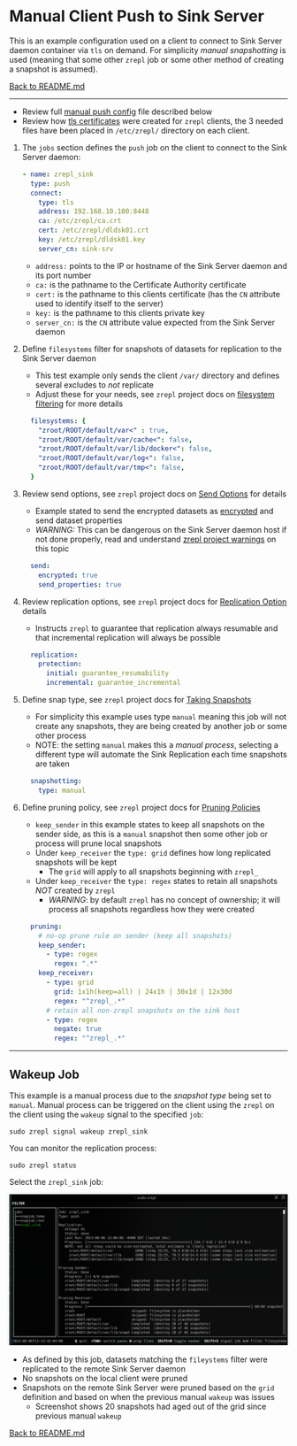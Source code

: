 # Manual Client Push to Sink Server

This is an example configuration used on a client to connect to Sink Server daemon container via `tls` on demand. For simplicity *manual snapshotting* is used (meaning that some other `zrepl` job or some other method of creating a snapshot is assumed).

[Back to README.md](../README.md)

---

* Review full [manual push config](../examples/zrepl_push.yml) file described below
* Review how [tls certificates](./ca_using_easyrsa.md) were created for `zrepl` clients, the 3 needed files have been placed in `/etc/zrepl/` directory on each client.

1. The `jobs` section defines the `push` job on the client to connect to the Sink Server daemon:

    ```yaml
    - name: zrepl_sink
      type: push
      connect:
        type: tls
        address: 192.168.10.100:8448
        ca: /etc/zrepl/ca.crt
        cert: /etc/zrepl/dldsk01.crt
        key: /etc/zrepl/dldsk01.key
        server_cn: sink-srv
    ```

    * `address:` points to the IP or hostname of the Sink Server daemon and its port number
    * `ca:` is the pathname to the Certificate Authority certificate
    * `cert:` is the pathname to this clients certificate (has the `CN` attribute used to identify itself to the server)
    * `key:` is the pathname to this clients private key
    * `server_cn:` is the `CN` attribute value expected from the Sink Server daemon

2. Define `filesystems` filter for snapshots of datasets for replication to the Sink Server daemon
    * This test example only sends the client `/var/` directory and defines several excludes to *not* replicate
    * Adjust these for your needs, see `zrepl` project docs on [filesystem filtering](https://zrepl.github.io/v0.2.1/configuration/filter_syntax.html) for more details

    ```yaml
      filesystems: {
        "zroot/ROOT/default/var<" : true,
        "zroot/ROOT/default/var/cache<": false,
        "zroot/ROOT/default/var/lib/docker<": false,
        "zroot/ROOT/default/var/log<": false,
        "zroot/ROOT/default/var/tmp<": false,
      }
    ```

3. Review send options, see `zrepl` project docs on [Send Options](https://zrepl.github.io/stable/configuration/sendrecvoptions.html#job-send-options) for details
    * Example stated to send the encrypted datasets as [encrypted](https://zrepl.github.io/stable/configuration/sendrecvoptions.html#encrypted) and send dataset properties
    * *WARNING:* This can be dangerous on the Sink Server daemon host if not done properly, read and understand [zrepl project warnings]((https://zrepl.github.io/stable/configuration/sendrecvoptions.html#job-note-property-replication)) on this topic

    ```yaml
      send:
        encrypted: true
        send_properties: true
    ```

4. Review replication options, see `zrepl` project docs for [Replication Option](https://zrepl.github.io/stable/configuration/sendrecvoptions.html#job-recv-options-inherit-and-override) details

    * Instructs `zrepl` to guarantee that replication always resumable and that incremental replication will always be possible

    ```yaml
      replication:
        protection:
          initial: guarantee_resumability
          incremental: guarantee_incremental
    ```

5. Define snap type, see `zrepl` project docs for [Taking Snapshots](https://zrepl.github.io/stable/configuration/snapshotting.html)

    * For simplicity this example uses type `manual` meaning this job will not create any snapshots, they are being created by another job or some other process
    * NOTE: the setting `manual` makes this a *manual process*, selecting a different type will automate the Sink Replication each time snapshots are taken

    ```yaml
      snapshotting:
        type: manual
    ```

6. Define pruning policy, see `zrepl` project docs for [Pruning Policies](https://zrepl.github.io/stable/configuration/prune.html)

    * `keep_sender` in this example states to keep all snapshots on the sender side, as this is a `manual` snapshot then some other job or process will prune local snapshots
    * Under `keep_receiver` the `type: grid` defines how long replicated snapshots will be kept
      * The `grid` will apply to all snapshots beginning with `zrepl_`
    * Under `keep_receiver` the `type: regex` states to retain all snapshots *NOT* created by `zrepl`
      * *WARNING*: by default `zrepl` has no concept of ownership; it will process all snapshots regardless how they were created

    ```yaml
      pruning:
        # no-op prune rule on sender (keep all snapshots)
        keep_sender:
          - type: regex
            regex: ".*"
        keep_receiver:
          - type: grid
            grid: 1x1h(keep=all) | 24x1h | 30x1d | 12x30d
            regex: "^zrepl_.*"
          # retain all non-zrepl snapshots on the sink host
          - type: regex
            negate: true
            regex: "^zrepl_.*"
    ```

---

## Wakeup Job

This example is a manual process due to the *snapshot type* being set to `manual`. Manual process can be triggered on the client using the `zrepl` on the client using the `wakeup` signal to the specified `job`:

```shell
sudo zrepl signal wakeup zrepl_sink
```

You can monitor the replication process:

```shell
sudo zrepl status
```

Select the `zrepl_sink` job:

![client side sink job status](client_sink_job_status.png)

* As defined by this job, datasets matching the `fileystems` filter were replicated to the remote Sink Server daemon
* No snapshots on the local client were pruned
* Snapshots on the remote Sink Server were pruned based on the `grid` definition and based on when the previous manual `wakeup` was issues
  * Screenshot shows 20 snapshots had aged out of the grid since previous manual `wakeup`

[Back to README.md](../README.md)
